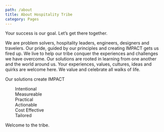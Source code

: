 ```yaml
---
path: /about
title: About Hospitality Tribe
category: Pages
---
```

Your success is our goal. Let’s get there together.

We are problem solvers, hospitality leaders, engineers, designers and travelers. Our pride, guided by our principles and creating IMPACT gets us fired up. We live to help our tribe conquer the experiences and challenges we have overcome. Our solutions are rooted in learning from one another and the world around us. Your experiences, values, cultures, ideas and quirks are welcome here. We value and celebrate all walks of life. 

Our solutions create IMPACT

&nbsp; &nbsp; &nbsp; &nbsp; Intentional\
&nbsp; &nbsp; &nbsp; &nbsp; Measureable \
&nbsp; &nbsp; &nbsp; &nbsp; Practical\
&nbsp; &nbsp; &nbsp; &nbsp; Actionable\
&nbsp; &nbsp; &nbsp; &nbsp; Cost Effective\
&nbsp; &nbsp; &nbsp; &nbsp; Tailored 

Welcome to the tribe.
